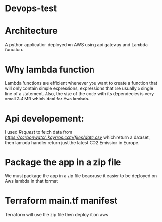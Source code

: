 # Devops-test


# Architecture

A python application deployed on AWS using api gateway and Lambda function.

# Why lambda function
Lambda functions are efficient whenever you want to create a function that will only contain simple expressions, expressions that are usually a single line of a statement.
Also, the size of the code with its dependecies is very small 3.4 MB which ideal for Aws lambda.

# Api developement:

I used *Request* to fetch data from *https://carbonwatch.kayrros.com/files/data.csv* which return a dataset, then lambda handler return just the latest CO2 Emission in Europe.
# Package the app in a zip file
We must package the app in a zip file beacause it easier to be deployed on Aws lambda in that format

# Terraform main.tf manifest
Terraform will use the zip file then deploy it on aws